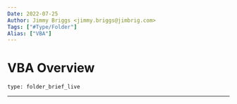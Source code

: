 ```yaml
---
Date: 2022-07-25
Author: Jimmy Briggs <jimmy.briggs@jimbrig.com>
Tags: ["#Type/Folder"]
Alias: ["VBA"]
---
```


# VBA Overview

 
```ccard
type: folder_brief_live
```
 

***
